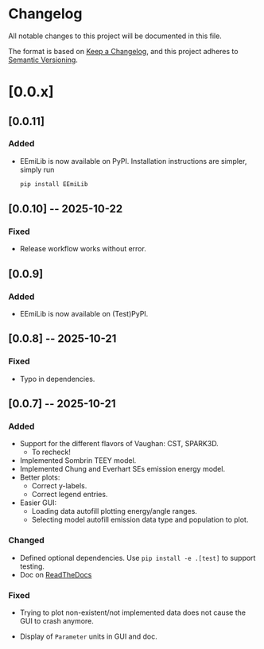 # Changelog

All notable changes to this project will be documented in this file.

The format is based on [Keep a Changelog](https://keepachangelog.com/en/1.1.0/),
and this project adheres to [Semantic Versioning](https://semver.org/spec/v2.0.0.html).

# [0.0.x]

## [0.0.11]

### Added

- EEmiLib is now available on PyPI. Installation instructions are simpler,
  simply run

  ```bash
  pip install EEmiLib
  ```

## [0.0.10] -- 2025-10-22

### Fixed

- Release workflow works without error.

## [0.0.9]

### Added

- EEmiLib is now available on (Test)PyPI.

## [0.0.8] -- 2025-10-21

### Fixed

- Typo in dependencies.

## [0.0.7] -- 2025-10-21

### Added

- Support for the different flavors of Vaughan: CST, SPARK3D.
  - To recheck!
- Implemented Sombrin TEEY model.
- Implemented Chung and Everhart SEs emission energy model.
- Better plots:
  - Correct y-labels.
  - Correct legend entries.
- Easier GUI:
  - Loading data autofill plotting energy/angle ranges.
  - Selecting model autofill emission data type and population to plot.

### Changed

- Defined optional dependencies.
  Use `pip install -e .[test]` to support testing.
- Doc on [ReadTheDocs](https://eemilib.readthedocs.io/en/docs-rtd/index.html)

### Fixed

- Trying to plot non-existent/not implemented data does not cause the GUI to
  crash anymore.
- Display of `Parameter` units in GUI and doc.

    <!-- ## [0.0.0] 1312-01-01 -->
    <!---->
    <!-- ### Added -->
    <!---->
    <!-- ### Changed -->
    <!---->
    <!-- ### Deprecated -->
    <!---->
    <!-- ### Removed -->
    <!---->
    <!-- ### Fixed -->
    <!---->
    <!-- ### Security -->
